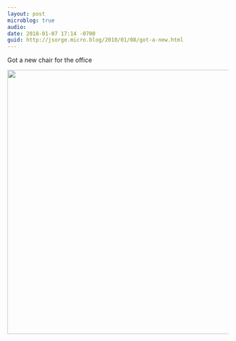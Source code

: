 ```yaml
---
layout: post
microblog: true
audio: 
date: 2018-01-07 17:14 -0700
guid: http://jsorge.micro.blog/2018/01/08/got-a-new.html
---
```

Got a new chair for the office

<img src="http://mb.jsorge.net/uploads/2018/afdabd06fb.jpg" width="600" height="600" />
